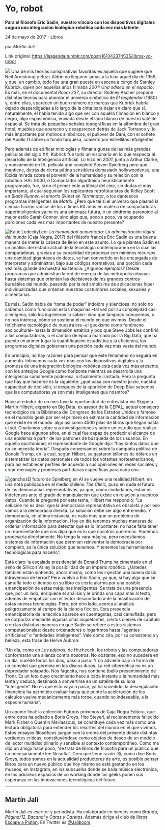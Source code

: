 # Yo, robot

**Para el filósofo Eric Sadin, nuestro vínculo con los dispositivos digitales augura una integración biológica-robótica cada vez más latente.**

24 de mayo de 2017 - Libros

_por Martín Jali_

Link original: https://laagenda.tumblr.com/post/161042374535/libros-yo-robot

![](https://64.media.tumblr.com/f7aa5eb205b96d885351801ba73d04f7/tumblr_inline_pk1app4A9u1t6q87u_500.jpg)
Una de mis teorías conspirativas favoritas es aquella que sugiere que Neil Armstrong y Buzz Aldrin no llegaron jamás a la luna aquel día de 1959, y que, en cambio, todo fue una gran puesta en escena a cargo de Stanley Kubrick, quien por aquellos años filmaba *2001: Una odisea en el espacio*. Es más, en el documental *Room 237*, su director Rodney Ascher propone distintas teorías para abordar el universo simbólico de *El resplandor* (1980) y, entre ellas, aparecen un buen número de marcas que Kubrick habría dejado desperdigadas a lo largo de la cinta para dejar en claro que sí, naturalmente, él había tenido algo que ver con aquella filmación en blanco y negro, algo espasmódica, enviada desde el lado blanco de nuestro satélite espacial. Se trata de pequeñas señales topográficas en la alfombra del gran hotel, muebles que aparecen y desaparecen detrás de Jack Torrance y, lo más importante por motivos simbólicos, el pullover de Dani, con el cohete del Apollo 11 sobre un fondo turquesa, cubierto por estrellitas refulgentes.

Pero además de edificar mitologías y filmar algunas de las más grandes películas del siglo XX, Kubrick fue todo un visionario en lo que respecta al desarrollo de la Inteligencia artificial. Lo hizo en *2001*, junto a Arthur Clarke, y nuevamente en IA, película que completó Steven Spielberg pero que mantiene, detrás de cierta pátina sensiblera demasiado hollywoodense, una lúcida mirada sobre el porvenir de la humanidad y su relación con la robótica. HAL 9000, o Computador algorítmico heurísticamente programado, fue, si no el primer ente artificial del cine, sin dudas el más importante, al cual seguirían los replicantes retrofuturistas de Ridley Scott en *Blade Runner*, el amorfo Skinet en *Terminator*, o los dantescos programas inteligentes de *Matrix*. ¿Pero qué tal si el universo que plasmó la ciencia ficción radical de los últimos 60 años en materia de computadoras superinteligentes ya no es una amenaza futura, o un síndrome paranoide al mejor estilo Sarah Connor, sino algo que, poco a poco, va ocupando porciones cada vez más importantes de nuestro presente? 

![Katie Ledecky](https://64.media.tumblr.com/268874bea302965a93b6db89c663ed75/tumblr_inline_pk1apquM8S1t6q87u_250.jpg)Leer *La humanidad aumentada: La administración digital del mundo* (Caja Negra, 2017) del filósofo francés Eric Sadin es una buena manera de meter la cabeza de lleno en este asunto. Lo que plantea Sadin es un análisis del estado actual de la tecnología contemporánea en la cual las computadoras, gracias a su capacidad de procesar con mínimos recursos una cantidad gigantesca de datos, se han convertido en las encargadas de interpretar y administrar, bajo sus códigos normativos, una porción cada vez más grande de nuestra existencia. ¿Algunos ejemplos? Desde programas que administran la red de energía de las metrópolis urbanas hasta sistemas que orientan las decisiones de los grandes centros bursátiles del mundo, pasando por la red amplísima de aplicaciones hiper individualizadas que ordenan nuestras costumbres sociales, sexuales y alimentarias. 

Es más, Sadin habla de “toma de poder” indolora y silenciosa: no solo no sabemos cómo funcionan estas máquinas –tal vez por su complejidad casi alienígena, sólo los ingenieros lo saben– sino que tampoco conocemos, o no nos interesa, cómo se sostiene el mundo en que vivimos. Desde el fetichismo tecnológico de nuestra era –el geekismo como fenómeno sociocultural– hasta la dimensión estética y pop que Steve Jobs les confirió a las computadoras, o el cambio de época marcado por la Big Data, que ha puesto en primer lugar la cuantificación estadística y la eficiencia, los programas digitales gobiernan una porción cada vez más vasta del mundo. 

En principio, no hay razones para pensar que este fenómeno no seguirá en aumento. Intimamos cada vez más con los dispositivos digitales y la promesa de una integración biológica-robótica está cada vez más presente, con los anteojos Google como horizonte mientras se desarrolla una inteligencia sumamente poderosa, virtualmente ilimitada. Pero la pregunta que hay que hacerse es la siguiente: ¿qué pasa con nuestro juicio, nuestra capacidad de decisión, si después de la aparición de Deep Blue sabemos que las computadoras ya son más inteligentes que nosotros? 

Hace alrededor de un mes tuve la oportunidad de entrevistar vía Skype a Martin Hilbert, experto en Big Data, ex asesor de la CEPAL, actual consejero tecnológico de la Biblioteca del Congreso de los Estados Unidos y famoso en el mundillo geek por ser el primero en estimar la cantidad de información que existe en el mundo: algo así como 4500 pilas de libros que llegan hasta el sol. Charlamos sobre sus investigaciones y sobre un estudio que realizó Google hace algunos años, en el cual fue capaz de predecir el alcance de una epidemia a partir de los patrones de búsqueda de los usuarios. En aquella oportunidad, el representante de Google dijo: “hay tantos datos que no se necesita teoría”. Después conversamos sobre la campaña política de Donald Trump, en la cual, según Hilbert, se gastaron billones de dólares en sistematizar los datos personales de todos los votantes norteamericanos, para así establecer perfiles de acuerdo a sus opiniones en redes sociales y crear mensajes y promesas partidarias específicas para cada uno. 

![ganchos](https://64.media.tumblr.com/f7aa5eb205b96d885351801ba73d04f7/tumblr_inline_pk1app4A9u1t6q87u_500.jpg)El futuro de Spielberg en AI se vuelve una realidad.Hilbert, en una nota publicada en el medio chileno *The Clinic*, puso en duda el futuro de las democracias representativas, ya que, como ciudadanos, estamos indefensos ante el grado de manipulación que existe en relación a nuestros datos. Cuando le pregunté por este tema, Hilbert me respondió: “La solución no es decir que la democracia representativa es obsoleta y por eso vamos a la democracia directa. La solución debe ser algo entremedio. Y democracia, en última instancia, es nada más que un problema de organización de la información. Hoy en día tenemos muchas maneras de ordenar información para detectar qué es lo importante: no hace falta tener un representante que nos diga que es lo que nosotros queremos. Podemos procesarla directamente. No tengo la vara mágica, pero necesitamos sistemas de información que permitan reinventar la democracia por completo, es la única solución que tenemos. Y tenemos las herramientas tecnológicas para hacerlo”. 

Está claro: la escalada presidencial de Donald Trump ha cimentado en el seno de Sillicon Valley la posibilidad de un imperio robótico. ¿Ustedes también están sintiendo, ahora mismo, como les inyectan una buena dosis intravenosa de terror? Pero vuelvo a Eric Sadin, ya que, si hay algo que se camufla todo el tiempo en su libro es cierta alarma por una posible emancipación de estas máquinas inteligentes. Se trata de una presencia que, por un lado, enriquece el análisis y le brinda una capa más al texto, además de empatizar con el lector desconfiado ante la masificación de estas nuevas tecnologías. Pero, por otro lado, acerca al análisis peligrosamente al campo de la ciencia ficción. Esta presencia emancipatoria de la técnica aparece en cuentagotas, casi camuflada, pero se corporiza mediante algunas citas inquietantes, ciertos cierres de capítulo o en las distintas maneras en que Sadin se refiere a estos sistemas computacionales: desde ordenadores o logaritmos hasta “agentes artificiales” o “entidades inteligentes”. Vale como cita, por su consistencia y belleza, esta frase de Hervé Aubron: 

“Un día, como en *Los pájaros*, de Hitchcock, los robots y las computadoras conformarán una alianza contra nosotros. No obstante, eso no sucederá en un día, sucede todos los días, paso a paso. Y no adviene bajo la forma de un complot que germina en los discos duros. La red cibernética no es un depredador solapado. Nos fagocita, nos contiene (bello presentimiento de Tron). Es un feto cuyo crecimiento hace a cada instante a la humanidad más lenta y caduca, destinada a convertirse en un satélite de su luna “inteligente”. No es que esto vaya a pasar, ya ha sucedido: la desregulación financiera ha permitido evaluar hasta qué punto la aceleración de los cálculos vuelve mecánicamente más torpe, cuando no indeseable, a la especie humana”. 

Un apunte final: la colección Futuros próximos de Caja Negra Editora, que entre otros ha editado a Boris Groys, Hito Steyerl, al recientemente fallecido Mark Fisher o Quentin Meillassoux, se constituye cada vez más como una lectura obligatoria para entender los resortes del mundo en el que vivimos. Estos ensayos filosóficos juegan con la crema del presente desde distintas vertientes críticas, constituyéndose como objetos de deseo de un modelo de lector multidisciplinario y sensible al contexto contemporáneo. Como me dijo un amigo hace poco, “se trata de libros de filosofía para un público que no necesariamente lee filosofía”. Creo que tiene razón. Si, como dice Boris Groys, todos somos en la actualidad productores de arte, es posible pensar libros para un nuevo público que hoy mismo se está gestando en los museos, en Instagram, en los subsuelos donde se baila música electrónica, en los arbóreos espacios de co working donde los geeks ponen sus esperanza en las innovaciones tecnológicas del futuro. 

  




---

Martín Jali
-----------

 Martín Jali es escritor y periodista. Ha colaborado en medios como *Brando*, *Página/12*, *Bacanal* y *Caras y Caretas*. Además dirige el club de libros [Escape a Plutón](denied:denied:%E2%80%9Dhttp://www.escapeapluton.com.ar/%E2%80%9D). En Twitter es [@Jaliboom](https://twitter.com/Jaliboom) 

